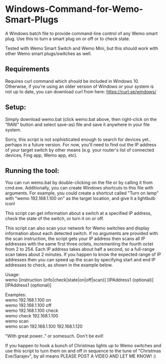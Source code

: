 # Windows-Command-for-Wemo-Smart-Plugs
A Windows batch file to provide command-line control of any Wemo smart plug. Use this to turn a smart plug on or off or to check state.  

Tested with Wemo Smart Switch and Wemo Mini, but this should work with other Wemo smart plugs/switches as well.

## Requirements
Requires curl command which should be included in Windows 10.  
Otherwise, if you're using an older version of Windows or your system is not up to date, you can download curl from here:  https://curl.se/windows/

## Setup:
Simply download wemo.bat (click wemo.bat above, then right-click on the "RAW" button and select save-as) file and save it anywhere in your file system.
  
Sorry, this script is not sophisticated enough to search for devices yet.. perhaps in a future version.  For now, you'll need to find out the IP address of your target switch by other means (e.g. your router's list of connected devices, Fing app, Wemo app, etc).  
  
## Running the tool:  
You can run wemo.bat by double-clicking on the file or by calling it from cmd.exe.  Additionally, you can create Windows shortcuts to this file with arguments.  For example, you could create a shortcut called "Turn on lamp" with "wemo 192.168.1.100 on" as the target location, and give it a lightbulb icon!  
  
This script can get information about a switch at a specified IP address, check the state of the switch, or turn it on or off.  
  
This script can also scan your network for Wemo switches and display information about each detected switch.  If no arguments are provided with the scan instruction, the script gets your IP address then scans all IP addresses with the same first three octets, incrementing the fourth octet from 2 to 254.  Each IP address takes about half a second, so a full-range scan takes about 2 minutes.  If you happen to know the expected range of IP addresses then you can speed up the scan by specifying start and end IP addresses to check, as shown in the example below.  
  
Usage:  
        wemo [instruction (info|check|state|on|off|scan)] [IPAddress1 (optional)] [IPAddress1 (optional)]
  
Examples:  
        wemo 192.168.1.100 on  
        wemo 192.168.1.100 off  
        wemo 192.168.1.100 check  
        wemo check 192.168.1.100  
        wemo scan  
        wemo scan 192.168.1.100 192.168.1.120  
  
"With great power.." or somesuch. Don't be evil!  
  
If you happen to hook a bunch of Christmas lights up to Wemo switches and use this script to turn them on and off in sequence to the tune of "Christmas Eve/Sarajev", by all means PLEASE POST A VIDEO AND LET ME KNOW!  :)
